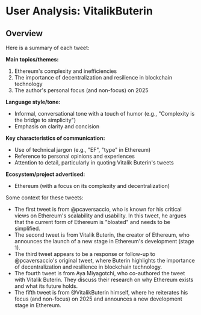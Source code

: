 # User Analysis: VitalikButerin

## Overview

Here is a summary of each tweet:

**Main topics/themes:**

1. Ethereum's complexity and inefficiencies
2. The importance of decentralization and resilience in blockchain technology
3. The author's personal focus (and non-focus) on 2025

**Language style/tone:**

* Informal, conversational tone with a touch of humor (e.g., "Complexity is the bridge to simplicity")
* Emphasis on clarity and concision

**Key characteristics of communication:**

* Use of technical jargon (e.g., "EF", "type" in Ethereum)
* Reference to personal opinions and experiences
* Attention to detail, particularly in quoting Vitalik Buterin's tweets

**Ecosystem/project advertised:**

* Ethereum (with a focus on its complexity and decentralization)

Some context for these tweets:

* The first tweet is from @pcaversaccio, who is known for his critical views on Ethereum's scalability and usability. In this tweet, he argues that the current form of Ethereum is "bloated" and needs to be simplified.
* The second tweet is from Vitalik Buterin, the creator of Ethereum, who announces the launch of a new stage in Ethereum's development (stage 1).
* The third tweet appears to be a response or follow-up to @pcaversaccio's original tweet, where Buterin highlights the importance of decentralization and resilience in blockchain technology.
* The fourth tweet is from Aya Miyagotchi, who co-authored the tweet with Vitalik Buterin. They discuss their research on why Ethereum exists and what its future holds.
* The fifth tweet is from @VitalikButerin himself, where he reiterates his focus (and non-focus) on 2025 and announces a new development stage in Ethereum.